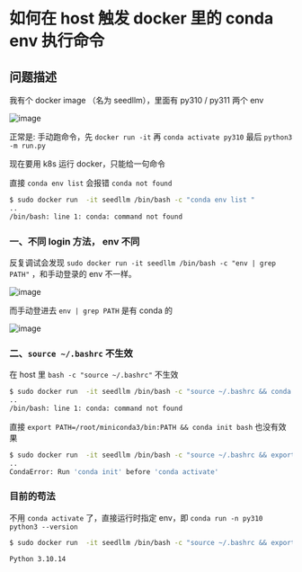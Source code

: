# 如何在 host 触发 docker 里的 conda  env 执行命令

## 问题描述

我有个 docker image （名为 seedllm），里面有 py310 / py311 两个 env

![image](https://github.com/user-attachments/assets/ae93ab7b-74ce-48e3-8bc2-14cdab84b92b)

正常是: 手动跑命令，先 `docker run -it` 再 `conda activate py310` 最后  `python3 -m run.py`

现在要用 k8s 运行 docker，只能给一句命令

直接 `conda env list` 会报错 `conda not found`

```bash
$ sudo docker run  -it seedllm /bin/bash -c "conda env list "
..
/bin/bash: line 1: conda: command not found
```

### 一、不同 login 方法， env 不同
反复调试会发现 `sudo docker run -it seedllm /bin/bash -c "env | grep PATH"` ，和手动登录的 env 不一样。

![image](https://github.com/user-attachments/assets/bdc069b1-ae16-4a25-a1c2-841efffa3b3b)

而手动登进去 `env | grep PATH` 是有 conda 的

![image](https://github.com/user-attachments/assets/a4729505-2257-4fb1-8596-5aecdac16ba8)

### 二、`source ~/.bashrc` 不生效

在 host 里 `bash -c "source ~/.bashrc"` 不生效
```bash
$ sudo docker run  -it seedllm /bin/bash -c "source ~/.bashrc && conda env list"
..
/bin/bash: line 1: conda: command not found
```

直接 `export PATH=/root/miniconda3/bin:PATH && conda init bash` 也没有效果
```bash
$ sudo docker run  -it seedllm /bin/bash -c "source ~/.bashrc && export PATH=/root/miniconda3/bin:$PATH && conda activate py310" 
..
CondaError: Run 'conda init' before 'conda activate'
```

### 目前的苟法

不用 `conda activate` 了，直接运行时指定 env，即 `conda run -n py310 python3 --version` 

```bash
$ sudo docker run  -it seedllm /bin/bash -c "source ~/.bashrc && export PATH=/root/miniconda3/bin:$PATH && conda run -n py310 python3 --version"

Python 3.10.14
```
